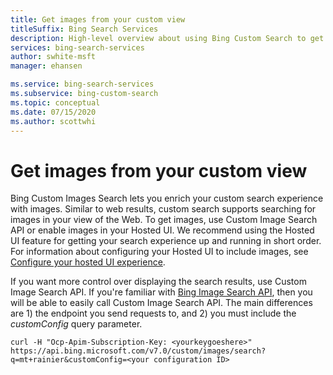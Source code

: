 ```yaml
---
title: Get images from your custom view
titleSuffix: Bing Search Services
description: High-level overview about using Bing Custom Search to get images from your custom view of the Web.
services: bing-search-services
author: swhite-msft
manager: ehansen

ms.service: bing-search-services
ms.subservice: bing-custom-search
ms.topic: conceptual
ms.date: 07/15/2020
ms.author: scottwhi
---
```


# Get images from your custom view

Bing Custom Images Search lets you enrich your custom search experience with images. Similar to web results, custom search supports searching for images in your view of the Web. To get images, use Custom Image Search API or enable images in your Hosted UI. We recommend using the Hosted UI feature for getting your search experience up and running in short order. For information about configuring your Hosted UI to include images, see [Configure your hosted UI experience](hosted-ui.md).

If you want more control over displaying the search results, use Custom Image Search API. If you're familiar with [Bing Image Search API](../../bing-image-search/overview.md), then you will be able to easily call Custom Image Search API. The main differences are 1) the endpoint you send requests to, and 2) you must include the *customConfig* query parameter.

```curl
curl -H "Ocp-Apim-Subscription-Key: <yourkeygoeshere>" https://api.bing.microsoft.com/v7.0/custom/images/search?q=mt+rainier&customConfig=<your configuration ID> 
```
